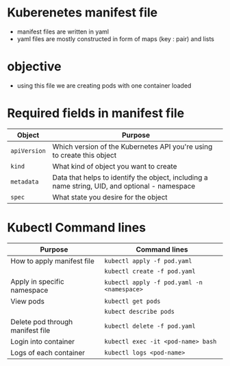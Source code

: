 # Kuberenetes manifest file

- manifest files are written in yaml
- yaml files are mostly constructed in form of maps (key : pair) and lists

# objective

- using this file we are creating pods with one container loaded

# Required fields in manifest file

| Object       | Purpose                                                                                        |
| ------------ | ---------------------------------------------------------------------------------------------- |
| `apiVersion` | Which version of the Kubernetes API you're using to create this object                         |
| `kind`       | What kind of object you want to create                                                         |
| `metadata`   | Data that helps to identify the object, including a name string, UID, and optional - namespace |
| `spec`       | What state you desire for the object                                                           |

# Kubectl Command lines

| Purpose                          | Command lines                              |
| -------------------------------- | ------------------------------------------ |
| How to apply manifest file       | `kubectl apply -f pod.yaml`                |
|                                  | `kubectl create -f pod.yaml`               |
| Apply in specific namespace      | `kubectl apply -f pod.yaml -n <namespace>` |
| View pods                        | `kubectl get pods`                         |
|                                  | `kubect describe pods`                     |
| Delete pod through manifest file | `kubectl delete -f pod.yaml`               |
| Login into container             | `kubectl exec -it <pod-name> bash`         |
| Logs of each container           | `kubectl logs <pod-name>`                  |
